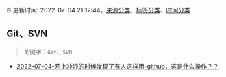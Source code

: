 :alarm_clock: 更新时间: 2022-07-04 21:12:44。[来源分类](../README.md)、[标签分类](../TAGS.md)、[时间分类](../TIMELINE.md)

## Git、SVN


> 关键字：`Git`、`SVN`



- [2022-07-04-网上冲浪的时候发现了有人这样用-github，这是什么操作？？](https://www.v2ex.com/t/864086) 